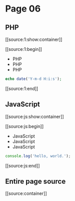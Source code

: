 # Page 06


## PHP

[[source:1:show:container]]

[[source:1:begin]]

- PHP
- PHP
- PHP

```php
echo date('Y-m-d H:i:s');
```

[[source:1:end]]


## JavaScript

[[source:js:show:container]]

[[source:js:begin]]

- JavaScript
- JavaScript
- JavaScript

```javascript
console.log('hello, world.');
```

[[source:js:end]]


## Entire page source

[[source:container]]

